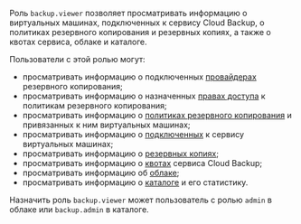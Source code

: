 Роль `backup.viewer` позволяет просматривать информацию о виртуальных машинах, подключенных к сервису Cloud Backup, о политиках резервного копирования и резервных копиях, а также о квотах сервиса, облаке и каталоге.

Пользователи с этой ролью могут:
* просматривать информацию о подключенных [провайдерах](../../backup/concepts/index.md#providers) резервного копирования;
* просматривать информацию о назначенных [правах доступа](../../iam/concepts/access-control/index.md) к политикам резервного копирования;
* просматривать информацию о [политиках резервного копирования](../../backup/concepts/policy.md) и привязанных к ним виртуальных машинах;
* просматривать информацию о [подключенных](../../backup/concepts/vm-connection.md) к сервису виртуальных машинах;
* просматривать информацию о [резервных копиях](../../backup/concepts/backup.md);
* просматривать информацию о [квотах](../../backup/concepts/limits.md#backup-quotas) сервиса Cloud Backup;
* просматривать информацию об [облаке](../../resource-manager/concepts/resources-hierarchy.md#cloud);
* просматривать информацию о [каталоге](../../resource-manager/concepts/resources-hierarchy.md#folder) и его статистику.

Назначить роль `backup.viewer` может пользователь с ролью `admin` в облаке или `backup.admin` в каталоге.